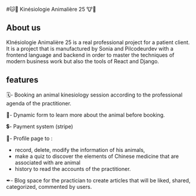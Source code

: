 #🐱🐴 Kinésiologie Animalière 25 🐮🐶


## About us

KInésiologie Animalière 25 is a real professional project for a patient client.
It is a project that is manufactured by Sonia and Pilcodeurdev with a frontend language and backend in order to master the techniques of modern business work but also the tools of React and Django.

## features

🗓- Booking an animal kinesiology session according to the professional agenda of the practitioner.

📖- Dynamic form to learn more about the animal before booking.

💲- Payment system (stripe)

🐶- Profile page to : 
  - record, delete, modify the information of his animals,
  - make a quiz to discover the elements of Chinese medicine that are associated with are animal
  - history to read the accounts of the practitioner.

✒- Blog space for the practician to create articles that will be liked, shared, categorized, commented by users.
